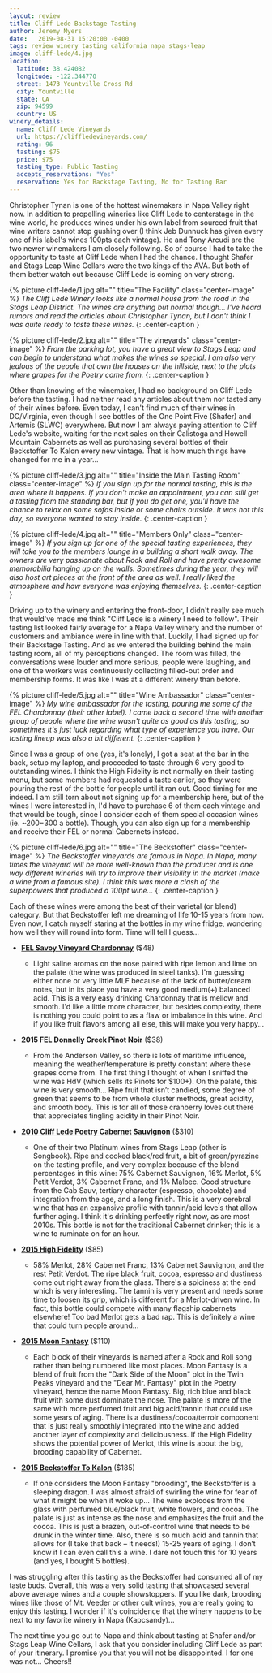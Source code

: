 ```yaml
---
layout: review
title: Cliff Lede Backstage Tasting
author: Jeremy Myers
date:   2019-08-31 15:20:00 -0400
tags: review winery tasting california napa stags-leap
image: cliff-lede/4.jpg
location:
  latitude: 38.424082
  longitude: -122.344770
  street: 1473 Yountville Cross Rd
  city: Yountville
  state: CA
  zip: 94599
  country: US
winery_details:
  name: Cliff Lede Vineyards
  url: https://cliffledevineyards.com/
  rating: 96
  tasting: $75
  price: $75
  tasting_type: Public Tasting
  accepts_reservations: "Yes"
  reservation: Yes for Backstage Tasting, No for Tasting Bar
---
```

Christopher Tynan is one of the hottest winemakers in Napa Valley right now.  In addition to propelling wineries like Cliff Lede to centerstage in the wine world, he produces wines under his own label from sourced fruit that wine writers cannot stop gushing over (I think Jeb Dunnuck has given every one of his label's wines 100pts each vintage).  He and Tony Arcudi are the two newer winemakers I am closely following.  So of course I had to take the opportunity to taste at Cliff Lede when I had the chance.  I thought Shafer and Stags Leap Wine Cellars were the two kings of the AVA.  But both of them better watch out because Cliff Lede is coming on very strong.

{% picture cliff-lede/1.jpg alt="" title="The Facility" class="center-image" %}
*The Cliff Lede Winery looks like a normal house from the road in the Stags Leap District.  The wines are anything but normal though...  I've heard rumors and read the articles about Christopher Tynan, but I don't think I was quite ready to taste these wines.*
{: .center-caption }

{% picture cliff-lede/2.jpg alt="" title="The vineyards" class="center-image" %}
*From the parking lot, you have a great view to Stags Leap and can begin to understand what makes the wines so special.  I am also very jealous of the people that own the houses on the hillside, next to the plots where grapes for the Poetry come from.*
{: .center-caption }

Other than knowing of the winemaker, I had no background on Cliff Lede before the tasting.  I had neither read any articles about them nor tasted any of their wines before.  Even today, I can't find much of their wines in DC/Virginia, even though I see bottles of the One Point Five (Shafer) and Artemis (SLWC) everywhere.  But now I am always paying attention to Cliff Lede's website, waiting for the next sales on their Calistoga and Howell Mountain Cabernets as well as purchasing several bottles of their Beckstoffer To Kalon every new vintage.  That is how much things have changed for me in a year...

{% picture cliff-lede/3.jpg alt="" title="Inside the Main Tasting Room" class="center-image" %}
*If you sign up for the normal tasting, this is the area where it happens.  If you don't make an appointment, you can still get a tasting from the standing bar, but if you do get one, you'll have the chance to relax on some sofas inside or some chairs outside.  It was hot this day, so everyone wanted to stay inside.*
{: .center-caption }

{% picture cliff-lede/4.jpg alt="" title="Members Only" class="center-image" %}
*If you sign up for one of the special tasting experiences, they will take you to the members lounge in a building a short walk away.  The owners are very passionate about Rock and Roll and have pretty awesome memorabilia hanging up on the walls.  Sometimes during the year, they will also host art pieces at the front of the area as well.  I really liked the atmosphere and how everyone was enjoying themselves.*
{: .center-caption }

Driving up to the winery and entering the front-door, I didn't really see much that would've made me think "Cliff Lede is a winery I need to follow".  Their tasting list looked fairly average for a Napa Valley winery and the number of customers and ambiance were in line with that.  Luckily, I had signed up for their Backstage Tasting.  And as we entered the building behind the main tasting room, all of my perceptions changed.  The room was filled, the conversations were louder and more serious, people were laughing, and one of the workers was continuously collecting filled-out order and membership forms.  It was like I was at a different winery than before.

{% picture cliff-lede/5.jpg alt="" title="Wine Ambassador" class="center-image" %}
*My wine ambassador for the tasting, pouring me some of the FEL Chardonnay (their other label).  I came back a second time with another group of people where the wine wasn't quite as good as this tasting, so sometimes it's just luck regarding what type of experience you have.  Our tasting lineup was also a bit different.*
{: .center-caption }

Since I was a group of one (yes, it's lonely), I got a seat at the bar in the back, setup my laptop, and proceeded to taste through 6 very good to outstanding wines.  I think the High Fidelity is not normally on their tasting menu, but some members had requested a taste earlier, so they were pouring the rest of the bottle for people until it ran out.  Good timing for me indeed.  I am still torn about not signing up for a membership here, but of the wines I were interested in, I'd have to purchase 6 of them each vintage and that would be tough, since I consider each of them special occasion wines (ie. ~$200-$300 a bottle).  Though, you can also sign up for a membership and receive their FEL or normal Cabernets instead.

{% picture cliff-lede/6.jpg alt="" title="The Beckstoffer" class="center-image" %}
*The Beckstoffer vineyards are famous in Napa.  In Napa, many times the vineyard will be more well-known than the producer and is one way different wineries will try to improve their visibility in the market (make a wine from a famous site).  I think this was more a clash of the superpowers that produced a 100pt wine...*
{: .center-caption }

Each of these wines were among the best of their varietal (or blend) category.  But that Beckstoffer left me dreaming of life 10-15 years from now.  Even now, I catch myself staring at the bottles in my wine fridge, wondering how well they will round into form.  Time will tell I guess...

* [**FEL Savoy Vineyard Chardonnay**](https://www.ledefamilywines.com/product/2016-FEL-Chardonnay-Savoy-Vineyard) ($48)
  * Light saline aromas on the nose paired with ripe lemon and lime on the palate (the wine was produced in steel tanks).  I'm guessing either none or very little MLF because of the lack of butter/cream notes, but in its place you have a very good medium(+) balanced acid.  This is a very easy drinking Chardonnay that is mellow and smooth.  I'd like a little more character, but besides complexity, there is nothing you could point to as a flaw or imbalance in this wine.  And if you like fruit flavors among all else, this will make you very happy...

* **2015 FEL Donnelly Creek Pinot Noir** ($38)
  * From the Anderson Valley, so there is lots of maritime influence, meaning the weather/temperature is pretty constant where these grapes come from.  The first thing I thought of when I sniffed the wine was HdV (which sells its Pinots for $100+).  On the palate, this wine is very smooth...  Ripe fruit that isn’t candied, some degree of green that seems to be from whole cluster methods, great acidity, and smooth body.  This is for all of those cranberry loves out there that appreciates tingling acidity in their Pinot Noir.

* [**2010 Cliff Lede Poetry Cabernet Sauvignon**](https://cliffledevineyards.com/wp-content/uploads/2015/08/2010-Poetry.pdf) ($310)
  * One of their two Platinum wines from Stags Leap (other is Songbook).  Ripe and cooked black/red fruit, a bit of green/pyrazine on the tasting profile, and very complex because of the blend percentages in this wine: 75% Cabernet Sauvignon, 16% Merlot, 5% Petit Verdot, 3% Cabernet Franc, and 1% Malbec.  Good structure from the Cab Sauv, tertiary character (espresso, chocolate) and integration from the age, and a long finish.  This is a very cerebral wine that has an expansive profile with tannin/acid levels that allow further aging.  I think it's drinking perfectly right now, as are most 2010s.  This bottle is not for the traditional Cabernet drinker; this is a wine to ruminate on for an hour.

* [**2015 High Fidelity**](https://cliffledevineyards.com/wp-content/uploads/2018/04/2015-High-Fidelity.pdf) ($85)
  * 58% Merlot, 28% Cabernet Franc, 13% Cabernet Sauvignon, and the rest Petit Verdot.  The ripe black fruit, cocoa, espresso and dustiness come out right away from the glass.  There's a spiciness at the end which is very interesting.  The tannin is very present and needs some time to loosen its grip, which is different for a Merlot-driven wine.  In fact, this bottle could compete with many flagship cabernets elsewhere!  Too bad Merlot gets a bad rap.  This is definitely a wine that could turn people around...

* [**2015 Moon Fantasy**](https://cliffledevineyards.com/wp-content/uploads/2018/06/2015-Moon-Fantasy.pdf) ($110)
  * Each block of their vineyards is named after a Rock and Roll song rather than being numbered like most places.  Moon Fantasy is a blend of fruit from the "Dark Side of the Moon" plot in the Twin Peaks vineyard and the "Dear Mr. Fantasy" plot in the Poetry vineyard, hence the name Moon Fantasy.  Big, rich blue and black fruit with some dust dominate the nose.  The palate is more of the same with more perfumed fruit and big acid/tannin that could use some years of aging.  There is a dustiness/cocoa/terroir component that is just really smoothly integrated into the wine and added another layer of complexity and deliciousness.  If the High Fidelity shows the potential power of Merlot, this wine is about the big, brooding capability of Cabernet.  

* [**2015 Beckstoffer To Kalon**](https://cliffledevineyards.com/wp-content/uploads/2018/06/2015-Cliff-Lede-CS-Beckstoffer-To-Kalon.pdf) ($185)
  * If one considers the Moon Fantasy "brooding", the Beckstoffer is a sleeping dragon.  I was almost afraid of swirling the wine for fear of what it might be when it woke up...  The wine explodes from the glass with perfumed blue/black fruit, white flowers, and cocoa.  The palate is just as intense as the nose and emphasizes the fruit and the cocoa.  This is just a brazen, out-of-control wine that needs to be drunk in the winter time.  Also, there is so much acid and tannin that allows for (I take that back – it needs!) 15-25 years of aging.  I don’t know if I can even call this a wine.  I dare not touch this for 10 years (and yes, I bought 5 bottles).  

I was struggling after this tasting as the Beckstoffer had consumed all of my taste buds.  Overall, this was a very solid tasting that showcased several above average wines and a couple showstoppers.  If you like dark, brooding wines like those of Mt. Veeder or other cult wines, you are really going to enjoy this tasting.  I wonder if it's coincidence that the winery happens to be next to my favorite winery in Napa (Kapcsandy)...  

The next time you go out to Napa and think about tasting at Shafer and/or Stags Leap Wine Cellars, I ask that you consider including Cliff Lede as part of your itinerary.  I promise you that you will not be disappointed.  I for one was not...  Cheers!!
